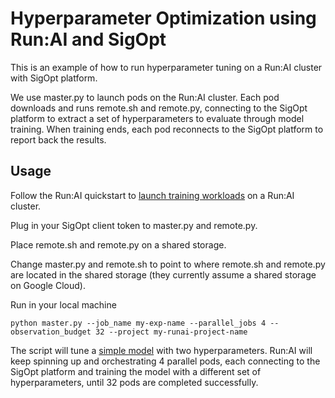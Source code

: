 # Hyperparameter Optimization using Run:AI and SigOpt

This is an example of how to run hyperparameter tuning on a Run:AI cluster with SigOpt platform. 

We use master.py to launch pods on the Run:AI cluster. Each pod downloads and runs remote.sh and remote.py, connecting to the SigOpt platform to extract a set of hyperparameters to evaluate through model training. When training ends, each pod reconnects to the SigOpt platform to report back the results. 

## Usage
Follow the Run:AI quickstart to [launch training workloads](https://docs.run.ai/Researcher/Walkthroughs/walkthrough-train/) on a Run:AI cluster.

Plug in your SigOpt client token to master.py and remote.py.

Place remote.sh and remote.py on a shared storage. 

Change master.py and remote.sh to point to where remote.sh and remote.py are located in the shared storage (they currently assume a shared storage on Google Cloud). 

Run in your local machine
```
python master.py --job_name my-exp-name --parallel_jobs 4 --observation_budget 32 --project my-runai-project-name
``` 
The script will tune a [simple model](https://github.com/sigopt/sigopt-python) with two hyperparameters. Run:AI will keep spinning up and orchestrating 4 parallel pods, each connecting to the SigOpt platform and training the model with a different set of hyperparameters, until 32 pods are completed successfully. 